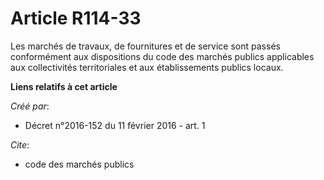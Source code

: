 # Article R114-33

Les marchés de travaux, de fournitures et de service sont passés conformément aux dispositions du code des marchés publics
applicables aux collectivités territoriales et aux établissements publics locaux.

**Liens relatifs à cet article**

_Créé par_:

  - Décret n°2016-152 du 11 février 2016 - art. 1

_Cite_:

  - code des marchés publics
